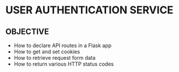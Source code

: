 # USER AUTHENTICATION SERVICE

## OBJECTIVE

- How to declare API routes in a Flask app
- How to get and set cookies
- How to retrieve request form data
- How to return various HTTP status codes
